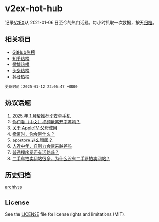 # v2ex-hot-hub

 记录[V2EX](https://www.v2ex.com/)从 2021-01-06 日至今的热门话题。每小时抓取一次数据，按天[归档](archives)。
 
 ## 相关项目

- [GitHub热榜](https://github.com/snaildev/github-hot-hub)
- [知乎热榜](https://github.com/snaildev/zhihu-hot-hub)
- [微博热榜](https://github.com/snaildev/weibo-hot-hub)
- [头条热榜](https://github.com/snaildev/toutiao-hot-hub)
- [抖音热榜](https://github.com/snaildev/douyin-hot-hub)


 `更新时间：2025-01-12 22:06:47 +0800`

## 热议话题

1. [2025 年 1 月帮推荐个安卓手机](https://www.v2ex.com/t/1104426)
1. [你们看（中文）视频能离开字幕吗？](https://www.v2ex.com/t/1104452)
1. [关于 AppleTV 父母使用](https://www.v2ex.com/t/1104443)
1. [撤离时，你会带什么？](https://www.v2ex.com/t/1104484)
1. [appstore 这么顽固？](https://www.v2ex.com/t/1104470)
1. [人近中年，自制力会越来越差吗](https://www.v2ex.com/t/1104510)
1. [普通程序员还有活路吗？](https://www.v2ex.com/t/1104479)
1. [二手车拍卖网站很多，为什么没有二手房拍卖网站？](https://www.v2ex.com/t/1104474)

## 历史归档

[archives](archives)

## License

See the [LICENSE](LICENSE) file for license rights and limitations (MIT).
